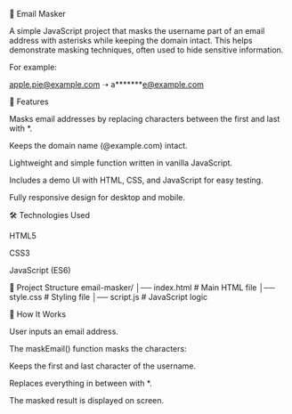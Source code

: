 📧 Email Masker

A simple JavaScript project that masks the username part of an email address with asterisks while keeping the domain intact. This helps demonstrate masking techniques, often used to hide sensitive information.

For example:

apple.pie@example.com ➝ a*******e@example.com

🚀 Features

Masks email addresses by replacing characters between the first and last with *.

Keeps the domain name (@example.com) intact.

Lightweight and simple function written in vanilla JavaScript.

Includes a demo UI with HTML, CSS, and JavaScript for easy testing.

Fully responsive design for desktop and mobile.

🛠️ Technologies Used

HTML5

CSS3

JavaScript (ES6)

📂 Project Structure
email-masker/
│── index.html   # Main HTML file
│── style.css    # Styling file
│── script.js    # JavaScript logic

📖 How It Works

User inputs an email address.

The maskEmail() function masks the characters:

Keeps the first and last character of the username.

Replaces everything in between with *.

The masked result is displayed on screen.
